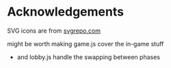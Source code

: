 # Acknowledgements
SVG icons are from [svgrepo.com](svrepo.com)


might be worth making game.js cover the in-game stuff
- and lobby.js handle the swapping between phases